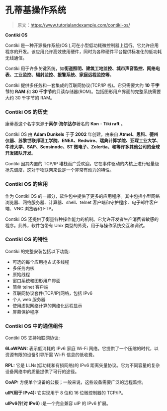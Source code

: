 # 孔蒂基操作系统

> 原文：<https://www.tutorialandexample.com/contiki-os/>

**Contiki OS**

Contiki 是一种开源操作系统(OS ),可在小型低功耗微控制器上运行。它允许应用程序的开发。该应用允许高效使用硬件，同时为各种硬件平台提供标准化的低功耗无线通信。

Contiki 用于许多关键系统，如**街道照明、建筑工地监控、城市声音监控、网络电表、工业监控、辐射监控、报警系统、家庭远程监控等**。

Contiki 提供多任务和一套集成的互联网协议(TCP/IP 栈)。它只需要大约 **10 千字节**的 **RAM** 和 **30 千字节**的只读存储器(ROM)。包括图形用户界面的完整系统需要大约 30 千字节的 RAM。

### Contiki OS 的历史

康蒂基这个名字来源于**索尔·海尔达尔**著名的 **Kon** - **Tiki raft** 。

Contiki OS 由 **Adam Dunkels** 于**于 2002** 年创建，由来自 **Atmel、思科、德州仪器、苏黎世联邦理工学院、ENEA、Redwire、瑞典计算学院、亚琛工业大学、牛津大学、SAP、Sensinode、ST 微电子、Zolertia、**和**等许多其他公司的全球开发团队开发**。

Contiki 因其内置的 TCP/IP 堆栈而广受欢迎。它在事件驱动的内核上进行轻量级抢先调度，这对于物联网来说是一个非常有动力的特性。

### Contiki OS 的应用

作为 Contiki OS 的一部分，软件包中提供了更多的应用程序。其中包括小型网络浏览器、网络服务器、计算器、shell、telnet 客户端和守护程序、电子邮件客户端、VNC 浏览器和 FTP。

Contiki OS 还提供了衡量各种操作能力的机制。它允许开发者生产消费者敏感的程序。此外，软件包带有 Unix 类型的外壳，用于与操作系统交互和调试。

### Contiki OS 的特性

Contiki 的完整安装包括以下功能:

*   可选的每个应用抢占式多线程
*   多任务内核
*   原始线程
*   窗口系统和图形用户界面
*   简单 telnet 客户端
*   互联网协议套件(TCP/IP)网络，包括 IPv6
*   个人 web 服务器
*   使用虚拟网络计算的网络化远程显示
*   屏幕保护程序

### Contiki OS 中的通信组件

Contiki OS 支持物联网协议:

**6LoWPAN:** 表示低消耗的 IPv6 家庭 Wi-Fi 网络。它提供了一个压缩的时代，以资源有限的设备引导所需 Wi-Fi 信息的低收费。

**RPL:** 它是 LLNs(低功耗和有损网络)的 IPv6 距离矢量协议。它为不同容量的复杂设备网络中的质量提供了可行的途径。

**CoAP:** 方便单个设备的公报；一般来说，这些设备需要广泛的远程监控。

**uIP(用于 IPv4):** 它实现用于 8 位和 16 位微控制器的 TCP/IP。

**uIPv6(针对 IPv6)** :是一个完全兼容 uIP 的 IPv6 扩展。